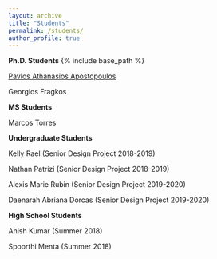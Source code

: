 ```yaml
---
layout: archive
title: "Students"
permalink: /students/
author_profile: true
---
```



**Ph.D. Students**
{% include base_path %}

[Pavlos Athanasios Apostopoulos](http://ece-research.unm.edu/tsiropoulou/files/CV.pdf)

Georgios Fragkos

**MS Students**

Marcos Torres

**Undergraduate Students**

Kelly Rael (Senior Design Project 2018-2019)

Nathan Patrizi (Senior Design Project 2018-2019)

Alexis Marie Rubin	(Senior Design Project 2019-2020)

Daenarah Abriana Dorcas (Senior Design Project 2019-2020)

**High School Students**

Anish Kumar (Summer 2018)

Spoorthi Menta (Summer 2018)

